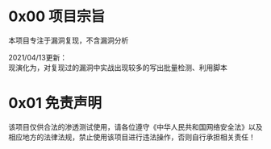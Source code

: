 # 0x00 项目宗旨
本项目专注于漏洞复现，不含漏洞分析

2021/04/13更新：  
现演化为，对复现过的漏洞中实战出现较多的写出批量检测、利用脚本

# 0x01 免责声明
该项目仅供合法的渗透测试使用，请各位遵守《中华人民共和国网络安全法》以及相应地方的法律法规，禁止使用该项目进行违法操作，否则自行承担相关责任！
